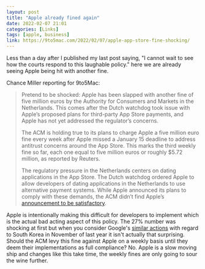 ```yaml
---
layout: post
title: "Apple already fined again"
date: 2022-02-07 21:01
categories: [Links]
tags: [apple, business]
link: https://9to5mac.com/2022/02/07/apple-app-store-fine-shocking/
---
```


Less than a day after I published my last post saying, "I cannot wait to see how the courts respond to this laughable policy." here we are already seeing Apple being hit with another fine.

Chance Miller reporting for 9to5Mac:

>Pretend to be shocked: Apple has been slapped with another fine of five million euros by the Authority for Consumers and Markets in the Netherlands. This comes after the Dutch watchdog took issue with Apple’s proposed plans for third-party App Store payments, and Apple has not yet addressed the regulator’s concerns.
>
>The ACM is holding true to its plans to charge Apple a five million euro fine every week after Apple missed a January 15 deadline to address antitrust concerns around the App Store. This marks the third weekly fine so far, each one equal to five million euros or roughly $5.72 million, as reported by Reuters.
>
>The regulatory pressure in the Netherlands centers on dating applications in the App Store. The Dutch watchdog ordered Apple to allow developers of dating applications in the Netherlands to use alternative payment systems. While Apple announced its plans to comply with these demands, the ACM didn’t find Apple’s [announcement to be satisfactory](https://9to5mac.com/2022/01/24/apple-netherlands-dating-apps-payments/).

Apple is intentionally making this difficult for developers to implement which is the actual bad acting aspect of this policy. The 27% number was shocking at first but when you consider Google's [similar actions](https://developers-kr.googleblog.com/2021/11/enabling-alternative-billing-in-korea-en.html) with regard to South Korea in November of last year it isn't actually that surprising. Should the ACM levy this fine against Apple on a weekly basis until they deem their implementations as full compliance? No. Apple is a slow moving ship and changes like this take time, the weekly fines are only going to sour the wine further.
